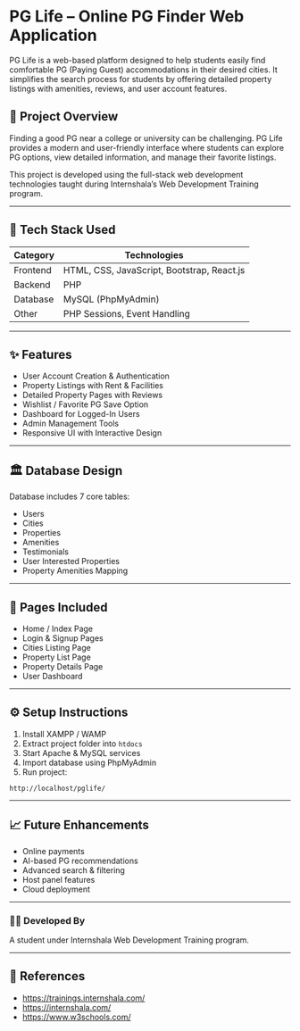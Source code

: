 
# PG Life – Online PG Finder Web Application

PG Life is a web-based platform designed to help students easily find comfortable PG (Paying Guest) accommodations in their desired cities. It simplifies the search process for students by offering detailed property listings with amenities, reviews, and user account features.

## 🚀 Project Overview
Finding a good PG near a college or university can be challenging. PG Life provides a modern and user-friendly interface where students can explore PG options, view detailed information, and manage their favorite listings.

This project is developed using the full-stack web development technologies taught during Internshala’s Web Development Training program.

---

## 🧩 Tech Stack Used

| Category | Technologies |
|---------|--------------|
| Frontend | HTML, CSS, JavaScript, Bootstrap, React.js |
| Backend | PHP |
| Database | MySQL (PhpMyAdmin) |
| Other | PHP Sessions, Event Handling |

---

## ✨ Features

- User Account Creation & Authentication
- Property Listings with Rent & Facilities
- Detailed Property Pages with Reviews
- Wishlist / Favorite PG Save Option
- Dashboard for Logged-In Users
- Admin Management Tools
- Responsive UI with Interactive Design

---

## 🏛 Database Design
Database includes 7 core tables:
- Users
- Cities
- Properties
- Amenities
- Testimonials
- User Interested Properties
- Property Amenities Mapping

---

## 📌 Pages Included
- Home / Index Page
- Login & Signup Pages
- Cities Listing Page
- Property List Page
- Property Details Page
- User Dashboard

---

## ⚙️ Setup Instructions

1. Install XAMPP / WAMP
2. Extract project folder into `htdocs`
3. Start Apache & MySQL services
4. Import database using PhpMyAdmin
5. Run project:
```
http://localhost/pglife/
```

---

## 📈 Future Enhancements
- Online payments
- AI-based PG recommendations
- Advanced search & filtering
- Host panel features
- Cloud deployment

---

### 👨‍💻 Developed By
A student under Internshala Web Development Training program.

---

## 🔗 References
- https://trainings.internshala.com/
- https://internshala.com/
- https://www.w3schools.com/
